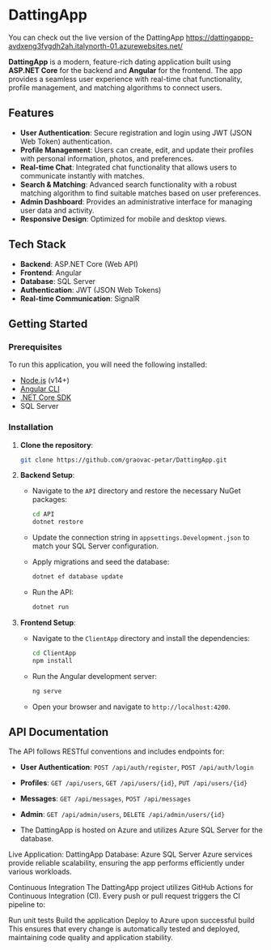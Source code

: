 # DattingApp

You can check out the live version of the DattingApp https://dattingappp-avdxeng3fygdh2ah.italynorth-01.azurewebsites.net/

**DattingApp** is a modern, feature-rich dating application built using **ASP.NET Core** for the backend and **Angular** for the frontend. The app provides a seamless user experience with real-time chat functionality, profile management, and matching algorithms to connect users.

## Features

- **User Authentication**: Secure registration and login using JWT (JSON Web Token) authentication.
- **Profile Management**: Users can create, edit, and update their profiles with personal information, photos, and preferences.
- **Real-time Chat**: Integrated chat functionality that allows users to communicate instantly with matches.
- **Search & Matching**: Advanced search functionality with a robust matching algorithm to find suitable matches based on user preferences.
- **Admin Dashboard**: Provides an administrative interface for managing user data and activity.
- **Responsive Design**: Optimized for mobile and desktop views.

## Tech Stack

- **Backend**: ASP.NET Core (Web API)
- **Frontend**: Angular
- **Database**: SQL Server
- **Authentication**: JWT (JSON Web Tokens)
- **Real-time Communication**: SignalR

## Getting Started

### Prerequisites

To run this application, you will need the following installed:

- [Node.js](https://nodejs.org/) (v14+)
- [Angular CLI](https://angular.io/cli)
- [.NET Core SDK](https://dotnet.microsoft.com/download)
- SQL Server

### Installation

1. **Clone the repository**:

    ```bash
    git clone https://github.com/graovac-petar/DattingApp.git
    ```

2. **Backend Setup**:

    - Navigate to the `API` directory and restore the necessary NuGet packages:

      ```bash
      cd API
      dotnet restore
      ```

    - Update the connection string in `appsettings.Development.json` to match your SQL Server configuration.

    - Apply migrations and seed the database:

      ```bash
      dotnet ef database update
      ```

    - Run the API:

      ```bash
      dotnet run
      ```

3. **Frontend Setup**:

    - Navigate to the `ClientApp` directory and install the dependencies:

      ```bash
      cd ClientApp
      npm install
      ```

    - Run the Angular development server:

      ```bash
      ng serve
      ```

    - Open your browser and navigate to `http://localhost:4200`.


## API Documentation

The API follows RESTful conventions and includes endpoints for:

- **User Authentication**: `POST /api/auth/register`, `POST /api/auth/login`
- **Profiles**: `GET /api/users`, `GET /api/users/{id}`, `PUT /api/users/{id}`
- **Messages**: `GET /api/messages`, `POST /api/messages`
- **Admin**: `GET /api/admin/users`, `DELETE /api/admin/users/{id}`

- The DattingApp is hosted on Azure and utilizes Azure SQL Server for the database.

Live Application: DattingApp
Database: Azure SQL Server
Azure services provide reliable scalability, ensuring the app performs efficiently under various workloads.

Continuous Integration
The DattingApp project utilizes GitHub Actions for Continuous Integration (CI). Every push or pull request triggers the CI pipeline to:

Run unit tests
Build the application
Deploy to Azure upon successful build
This ensures that every change is automatically tested and deployed, maintaining code quality and application stability.

